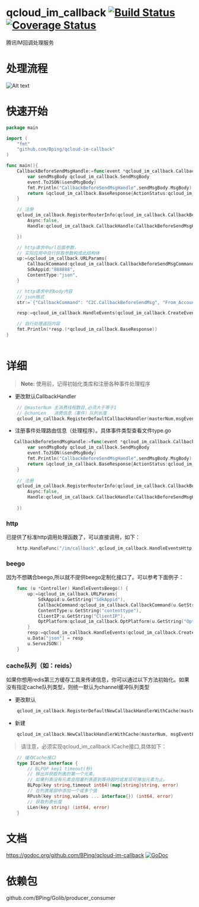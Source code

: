 # qcloud_im_callback [![Build Status](https://travis-ci.org/BPing/qcloud-im-callback.svg?branch=master)](https://travis-ci.org/BPing/qcloud-im-callback) [![Coverage Status](https://coveralls.io/repos/github/BPing/qcloud-im-callback/badge.svg?branch=master)](https://coveralls.io/github/BPing/qcloud-im-callback?branch=master)
腾讯IM回调处理服务

# 处理流程
![Alt text](https://www.processon.com/chart_image/5831a7abe4b05594f5194d15.png)

# 快速开始

```go
package main

import (
	"fmt"
	"github.com/Bping/qcloud-im-callback"
)

func main(){
	CallbackBeforeSendMsgHandle:=func(event *qcloud_im_callback.CallbackEvent)interface{}{
		var sendMsgBody qcloud_im_callback.SendMsgBody
		event.ToJSON(&sendMsgBody)
		fmt.Println("CallbackBeforeSendMsgHandle",sendMsgBody.MsgBody)
		return &qcloud_im_callback.BaseResponse{ActionStatus:qcloud_im_callback.OkStatus,ErrorCode:0}
	}

	// 注册
	qcloud_im_callback.RegisterRouterInfo(qcloud_im_callback.CallbackBeforeSendMsgCommand,qcloud_im_callback.RouterInfo{
		Async:false,
		Handle:qcloud_im_callback.CallbackHandle(CallbackBeforeSendMsgHandle),

	})

	// http请求中url后面参数，
	// 实际应用中自行获取参数构成此结构体
	up:=&qcloud_im_callback.URLParams{
		CallbackCommand:qcloud_im_callback.CallbackBeforeSendMsgCommand,
		SdkAppid:"888888",
		ContentType:"json",
	}

	// http请求中的body内容
	// json格式
	str:=`{"CallbackCommand": "C2C.CallbackBeforeSendMsg", "From_Account": "jared", "To_Account": "Jonh", "MsgBody": [ {"MsgType": "TIMTextElem","MsgContent": {"Text": "red packet"}}]}`

	resp:=qcloud_im_callback.HandleEvents(qcloud_im_callback.CreateEvents(up.CallbackCommand,up,[]byte(str)))

	// 自行处理返回内容
	fmt.Println(*resp.(*qcloud_im_callback.BaseResponse))
}
	
```

# 详细

>**Note:** 使用前，记得初始化类库和注册各种事件处理程序

* 更改默认CallbackHandler
```go
    // @masterNum 主消费线程数目,必须大于等于1
    // @chanLen   消费信息（事件）队列长度
    qcloud_im_callback.RegisterDefaultCallbackHandler(masterNum,msgEventLen int,defaultHandle func(*CallbackEvent) interface{})
```
* 注册事件处理路由信息（处理程序）。具体事件类型查看文件type.go
```go
   CallbackBeforeSendMsgHandle:=func(event *qcloud_im_callback.CallbackEvent)interface{}{
   		var sendMsgBody qcloud_im_callback.SendMsgBody
   		event.ToJSON(&sendMsgBody)
   		fmt.Println("CallbackBeforeSendMsgHandle",sendMsgBody.MsgBody)
   		return &qcloud_im_callback.BaseResponse{ActionStatus:qcloud_im_callback.OkStatus,ErrorCode:0}
   	}
   
   	// 注册
   	qcloud_im_callback.RegisterRouterInfo(qcloud_im_callback.CallbackBeforeSendMsgCommand,qcloud_im_callback.RouterInfo{
   		Async:false,
   		Handle:qcloud_im_callback.CallbackHandle(CallbackBeforeSendMsgHandle),
   
   	})
```

### http
已提供了标准http调用处理函数了，可以直接调用，如下：
```go
    http.HandleFunc("/im/callback",qcloud_im_callback.HandleEventsHttp)
```

### beego
因为不想耦合beego,所以就不提供beego定制化接口了。可以参考下面例子：
```go
    func (u *Controller) HandleEventsBeego() {
    	up:=&qcloud_im_callback.URLParams{
    		SdkAppid:u.GetString("SdkAppid"),
    		CallbackCommand:qcloud_im_callback.CallbackCommand(u.GetString("CallbackCommand")),
    		ContentType:u.GetString("contenttype"),
    		ClientIP:u.GetString("ClientIP"),
    		OptPlatform:qcloud_im_callback.OptPlatform(u.GetString("OptPlatform")),
    	}
    	resp:=qcloud_im_callback.HandleEvents(qcloud_im_callback.CreateEvents(up.CallbackCommand,up,u.Ctx.Input.RequestBody))
    	u.Data["json"] = resp
    	u.ServeJSON()
    }
```


### cache队列（如：reids）

如果你想用redis第三方缓存工具来传递信息，你可以通过以下方法初始化。如果没有指定cache队列类型，则统一默认为channel缓冲队列类型

* 更改默认

```go
    qcloud_im_callback.RegisterDefaultNewCallbackHandlerWithCache(masterNum, msgEventLen int, defaultHandle func(*CallbackEvent) interface{},cache qcloud_im_callback.ICache) (err error)   
```

* 新建

```go
    qcloud_im_callback.NewCallbackHandlerWithCache(masterNum, msgEventLen int, defaultHandle CallbackHandle,cache qcloud_im_callback.ICache) (*qcloud_im_callback.CallbackHandler, error)  
```

> 请注意，必须实现qcloud_im_callback.ICache接口,具体如下：

```go
    // 缓存Cache接口
   	type ICache interface {
   		// BLPOP key1 timeout(秒)
   		// 移出并获取列表的第一个元素，
   		// 如果列表没有元素会阻塞列表直到等待超时或发现可弹出元素为止。
   		BLPop(key string,timeout int64)(map[string]string, error)
   		// 在列表尾部中添加一个或多个值
   		RPush(key string,values ... interface{}) (int64, error)
   		// 获取列表长度
   		LLen(key string) (int64, error)
   	}
```

# 文档

https://godoc.org/github.com/BPing/qcloud-im-callback [![GoDoc](https://godoc.org/github.com/BPing/qcloud-im-callback?status.svg)](https://godoc.org/github.com/BPing/qcloud-im-callback)

# 依赖包
  github.com/BPing/Golib/producer_consumer
